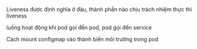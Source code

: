 Liveness được định nghĩa ở đâu, thành phần nào chịu trách nhiệm thực thi liveness

luồng hoạt động khi pod gọi đến pod, pod gọi đến service

Cách mount configmap vào thành biến môi trường trong pod
